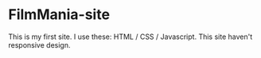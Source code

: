 # FilmMania-site
This is my first site. I use these: HTML / CSS / Javascript. This site haven't responsive design.
